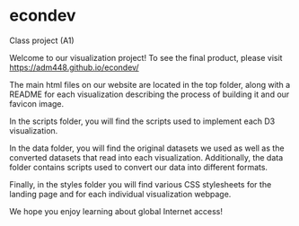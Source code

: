 # econdev
Class project (A1)

Welcome to our visualization project! To see the final product, please visit https://adm448.github.io/econdev/

The main html files on our website are located in the top folder, along with a README for each visualization describing the process 
of building it and our favicon image.

In the scripts folder, you will find the scripts used to implement each D3 visualization.

In the data folder, you will find the original datasets we used as well as the converted datasets that read into each visualization. 
Additionally, the data folder contains scripts used to convert our data into different formats.

Finally, in the styles folder you will find various CSS stylesheets for the landing page and for each individual visualization webpage.

We hope you enjoy learning about global Internet access!
